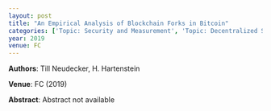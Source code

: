 ```yaml
---
layout: post
title: "An Empirical Analysis of Blockchain Forks in Bitcoin"
categories: ['Topic: Security and Measurement', 'Topic: Decentralized Systems', '2019', 'Venue: FC']
year: 2019
venue: FC
---
```

**Authors**: Till Neudecker, H. Hartenstein

**Venue**: FC (2019)

**Abstract**: Abstract not available
